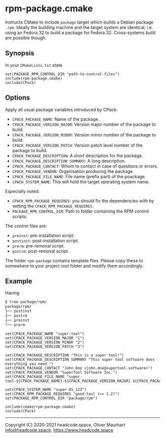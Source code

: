 # rpm-package.cmake

Instructs CMake to include `package` target which builds a Debian package `.rpm`. Ideally the building machine and the 
target system are identical, i.e. using an Fedora 32 to build a package for Fedora 32. Cross-systems build are possible 
though.


## Synopsis

In your `CMakeLists.txt` state
```
set(PACKAGE_RPM_CONTROL_DIR "path-to-control-files")
include(rpm-package.cmake)
include(CPack)
```

## Options

Apply all usual package variables introduced by CPack.

* `CPACK_PACKAGE_NAME`: Name of the package.
* `CPACK_PACKAGE_VERSION_MAJOR`: Version major number of the package to build.
* `CPACK_PACKAGE_VERSION_MINOR`: Version minor number of the package to build.
* `CPACK_PACKAGE_VERSION_PATCH`: Version patch level number of the package to build.
* `CPACK_PACKAGE_DESCRIPTION`: A short description for the package.
* `CPACK_PACKAGE_DESCRIPTION_SUMMARY`: A long description.
* `CPACK_PACKAGE_CONTACT`: Whom to contact in case of questions or errors.
* `CPACK_PACKAGE_VENDOR`: Organisation producing the package.
* `CPACK_PACKAGE_FILE_NAME`: File name (prefix part) of the poackage.
* `CPACK_SYSTEM_NAME`: This will hold the target operating system name.

Especially noted:
* `CPACK_RPM_PACKAGE_REQUIRES`: you should fix the dependencies with by setting the `CPACK_RPM_PACKAGE_REQUIRES`.
* `PACKAGE_RPM_CONTROL_DIR`: Path to folder containing the RPM control scripts.

The control files are:
* `preinst`: pre-installation script.
* `postinst`: post-installation script.
* `prerm`: pre-removal script.
* `postrm`: post-removal script.


The folder `rpm-package` contains template files. Please copy these to somewhere to your project root folder and
modify them accordingly.


## Example

Having 
```bash
$ tree package/rpm/
package/rpm/
├── postinst
├── postrm
├── preinst
└── prerm
```

```
set(CPACK_PACKAGE_NAME "super-tool")
set(CPACK_PACKAGE_VERSION_MAJOR "1")
set(CPACK_PACKAGE_VERSION_MINOR "2")
set(CPACK_PACKAGE_VERSION_PATCH "3")

set(CPACK_PACKAGE_DESCRIPTION "This is a super tool!")
set(CPACK_PACKAGE_DESCRIPTION_SUMMARY "This super tool software does everything you need.")
set(CPACK_PACKAGE_CONTACT "John Doe <john.doe@supertool.software>")
set(CPACK_PACKAGE_VENDOR "SuperTool Software Inc.")
set(CPACK_PACKAGE_FILE_NAME "super-tool-${CPACK_PACKAGE_NAME}-${CPACK_PACKAGE_VERSION_MAJOR}.${CPACK_PACKAGE_VERSION_MINOR}-${CMAKE_SYSTEM_PROCESSOR}")

set(CPACK_SYSTEM_NAME "super-OS_123")
set(CPACK_RPM_PACKAGE_REQUIRES "good-tool (>= 1.2)")
set(PACKAGE_RPM_CONTROL_DIR "package/rpm")

include(cmake/rpm-package.cmake)
include(CPack)
```


---

Copyright (C) 2020-2021 headcode.space, Oliver Maurhart <info@headcode.space>, https://www.headcode.space
